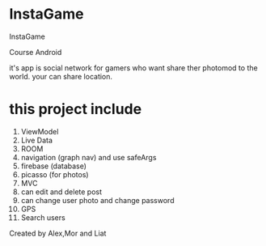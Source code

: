 # InstaGame
InstaGame

Course Android

it's app is social network for gamers who want share ther photomod
to the world.
your can share location.

# this project include
1) ViewModel
2) Live Data
3) ROOM
4) navigation (graph nav) and use safeArgs
5) firebase (database)
6) picasso (for photos)
7) MVC
8) can edit and delete post
9) can change user photo and change password
10) GPS 
11) Search users


Created by Alex,Mor and Liat

